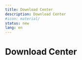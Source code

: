 ```yaml
---
title: Download Center
description: Download Center
#icon: material/
status: new
lang: en
---
```


# Download Center
